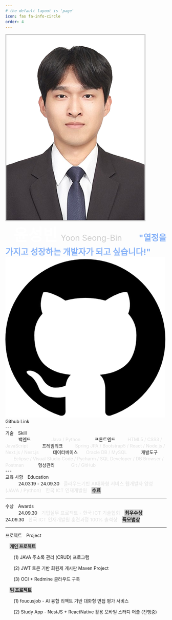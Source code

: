 ```yaml
---
# the default layout is 'page'
icon: fas fa-info-circle
order: 4
---
```


<div class="portfolio">
  <img src="assets/img/favicons/증명사진누끼.png" alt="증명사진누끼" style="border:3px solid #cccccc" />
  <div class="text-wrapper">
    <span style=" margin-left:25px; font-size:50px; color:white; font-weight:bold;">윤성빈<span style="font-size:25px; margin-left:10px; color:#cccccc; font-weight:normal;">Yoon Seong-Bin</span></span>
    <span style="margin-left:25px; margin-top:10px; font-size:26px; color:rgb(138, 180, 248); font-weight:bold;">ㅤ"열정을 가지고 성장하는 개발자가 되고 싶습니다!"</span>
  </div>
</div>

<div class="github-links-container3">
  <div class="github-link-box2" onclick="window.open('https://github.com/yoonbin106', '_blank')">
    <img src="/assets/img/favicons/깃허브.png" alt="깃허브 링크" class="github-icon">
    <span class="github-text">Github Link</span>
  </div>
</div>
---

<div class="underline-container4">
    <span class="personal">기술</span>
    <span style="margin-left:10px">Skill</span>
</div>

<div class="portfolio4">
<span style="margin-left:15px; margin-top:15px;">ㅤㅤ백엔드ㅤㅤㅤㅤㅤ<span style="color: #e0e0e0">Java / Python</span></span>
<span style="margin-left:15px; margin-top:5px;">ㅤㅤ프론트엔드ㅤㅤㅤ<span style="color:#e0e0e0">HTML5 / CSS3 / JavaScript</span> </span>
<span style="margin-left:15px; margin-top:5px;">ㅤㅤ프레임워크ㅤㅤㅤ<span style="color:#e0e0e0">Spring JPA / Bootstrap5 / React / Node.js / Next.js / Nest.js</span> </span>
<span style="margin-left:15px; margin-top:5px;">ㅤㅤ데이터베이스ㅤㅤ<span style="color:#e0e0e0">Oracle DB / MySQL</span> </span>
<span style="margin-left:15px; margin-top:5px;">ㅤㅤ개발도구ㅤㅤㅤㅤ<span style="color:#e0e0e0">Eclipse / Visual Studio Code / Pycharm / SQL Developer / DB Browser / Postman</span></span>
<span style="margin-left:15px; margin-top:5px;">ㅤㅤ형상관리ㅤㅤㅤㅤ<span style="color:#e0e0e0">Git / GitHub</span></span>
</div>
---

<div class="underline-container4">
    <span class="personal">교육 사항</span>
    <span style="margin-left:10px">Education</span>
</div>

<div class="portfolio3">
<span style="margin-left:15px; margin-top:15px;">ㅤㅤ24.03.19 - 24.09.30ㅤ<span style="color:#e0e0e0; font-size:15px;">클라우드기반 AI대화형 서비스 웹개발자 양성 (JAVA / Python)ㅤ한국 ICT 인재개발원ㅤ<span style="background-color:#cccccc; color:#1e1e1e; border-radius:2px; border:1px solid #cccccc; font-weight:bold;">수료</span></span></span>
</div>

---

<div class="underline-container4">
    <span class="personal">수상</span>
    <span style="margin-left:10px">Awards</span>
</div>
<div class="portfolio3">
<span style="margin-left:15px; margin-top:15px;">ㅤㅤ24.09.30ㅤ<span style="color:#e0e0e0; font-size:15px;">기업실무 프로젝트 - 한국 ICT 기술협회ㅤ<span style="background-color:#cccccc; color:#1e1e1e; border-radius:2px; border:1px solid #cccccc; font-weight:bold;">최우수상</span></span></span>
<span style="margin-left:15px; margin-top:15px;">ㅤㅤ24.09.30ㅤ<span style="color:#e0e0e0; font-size:15px;">한국 ICT 인재개발원 훈련과정 100% 출석상ㅤ<span style="background-color:#cccccc; color:#1e1e1e; border-radius:2px; border:1px solid #cccccc; font-weight:bold;">특모범상</span></span></span>
</div>

---

<div class="underline-container4" style="margin-bottom:10px">
    <span class="personal">프로젝트</span>
    <span style="margin-left:10px">Project</span>
</div>

ㅤ<span style="background-color:#cccccc; color:#1e1e1e; border-radius:2px; border:1px solid #cccccc; font-weight:bold;">개인 프로젝트</span>

 ㅤㅤ(1) JAVA 주소록 관리 (CRUD) 프로그램

 ㅤㅤ(2) JWT 토큰 기반 회원제 게시판 Maven Project

 ㅤㅤ(3) OCI + Redmine 클라우드 구축

 ㅤ<span style="background-color:#cccccc; color:#1e1e1e; border-radius:2px; border:1px solid #cccccc; font-weight:bold;">팀 프로젝트</span>

ㅤㅤ(1) <span class="emphasize">foucusjob</span> - AI 융합 리액트 기반 대화형 면접 평가 서비스

ㅤㅤ(2) <span class="emphasize">Study App</span> - NestJS + ReactNative 활용 모바일 스터디 어플 (진행중)
